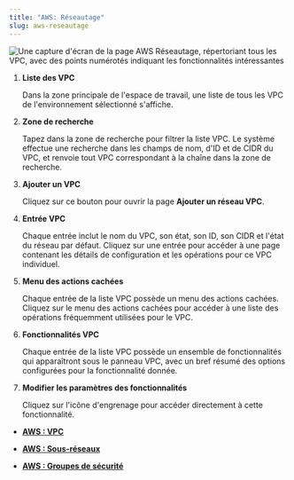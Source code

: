 ```yaml
---
title: "AWS: Réseautage"
slug: aws-reseautage
---
```



![Une capture d'écran de la page AWS Réseautage, répertoriant tous les VPC, avec des points numérotés indiquant les fonctionnalités intéressantes](/assets/aws-compute-vpclist-numdots-en.png)

1. **Liste des VPC**

     Dans la zone principale de l'espace de travail, une liste de tous les VPC de l'environnement sélectionné s'affiche.

2. **Zone de recherche**

     Tapez dans la zone de recherche pour filtrer la liste VPC. Le système effectue une recherche dans les champs de nom, d'ID et de CIDR du VPC, et renvoie tout VPC correspondant à la chaîne dans la zone de recherche.

3. **Ajouter un VPC**

     Cliquez sur ce bouton pour ouvrir la page **Ajouter un réseau VPC**.

4. **Entrée VPC**

     Chaque entrée inclut le nom du VPC, son état, son ID, son CIDR et l'état du réseau par défaut. Cliquez sur une entrée pour accéder à une page contenant les détails de configuration et les opérations pour ce VPC individuel.

5. **Menu des actions cachées**

     Chaque entrée de la liste VPC possède un menu des actions cachées. Cliquez sur le menu des actions cachées pour accéder à une liste des opérations fréquemment utilisées pour le VPC.

6. **Fonctionnalités VPC**

     Chaque entrée de la liste VPC possède un ensemble de fonctionnalités qui apparaîtront sous le panneau VPC, avec un bref résumé des options configurées pour la fonctionnalité donnée.

7. **Modifier les paramètres des fonctionnalités**

     Cliquez sur l'icône d'engrenage pour accéder directement à cette fonctionnalité.


-   **[AWS : VPC](aws-vpcs.md)**  

-   **[AWS : Sous-réseaux](aws-subnetworks.md)**  

-   **[AWS : Groupes de sécurité](aws-security_groups.md)**  


